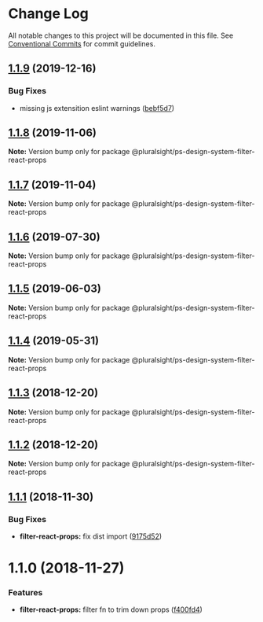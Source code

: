 # Change Log

All notable changes to this project will be documented in this file.
See [Conventional Commits](https://conventionalcommits.org) for commit guidelines.

## [1.1.9](https://github.com/pluralsight/design-system/compare/@pluralsight/ps-design-system-filter-react-props@1.1.8...@pluralsight/ps-design-system-filter-react-props@1.1.9) (2019-12-16)


### Bug Fixes

* missing js extensition eslint warnings ([bebf5d7](https://github.com/pluralsight/design-system/commit/bebf5d718290eb9e3a3cdf0e64ee5f1849226c89))





## [1.1.8](https://github.com/pluralsight/design-system/compare/@pluralsight/ps-design-system-filter-react-props@1.1.7...@pluralsight/ps-design-system-filter-react-props@1.1.8) (2019-11-06)

**Note:** Version bump only for package @pluralsight/ps-design-system-filter-react-props





## [1.1.7](https://github.com/pluralsight/design-system/compare/@pluralsight/ps-design-system-filter-react-props@1.1.6...@pluralsight/ps-design-system-filter-react-props@1.1.7) (2019-11-04)

**Note:** Version bump only for package @pluralsight/ps-design-system-filter-react-props





## [1.1.6](https://github.com/pluralsight/design-system/compare/@pluralsight/ps-design-system-filter-react-props@1.1.5...@pluralsight/ps-design-system-filter-react-props@1.1.6) (2019-07-30)

**Note:** Version bump only for package @pluralsight/ps-design-system-filter-react-props





## [1.1.5](https://github.com/pluralsight/design-system/compare/@pluralsight/ps-design-system-filter-react-props@1.1.4...@pluralsight/ps-design-system-filter-react-props@1.1.5) (2019-06-03)

**Note:** Version bump only for package @pluralsight/ps-design-system-filter-react-props





## [1.1.4](https://github.com/pluralsight/design-system/compare/@pluralsight/ps-design-system-filter-react-props@1.1.3...@pluralsight/ps-design-system-filter-react-props@1.1.4) (2019-05-31)

**Note:** Version bump only for package @pluralsight/ps-design-system-filter-react-props





## [1.1.3](https://github.com/pluralsight/design-system/compare/@pluralsight/ps-design-system-filter-react-props@1.1.1...@pluralsight/ps-design-system-filter-react-props@1.1.3) (2018-12-20)

**Note:** Version bump only for package @pluralsight/ps-design-system-filter-react-props





## [1.1.2](https://github.com/pluralsight/design-system/compare/@pluralsight/ps-design-system-filter-react-props@1.1.1...@pluralsight/ps-design-system-filter-react-props@1.1.2) (2018-12-20)

**Note:** Version bump only for package @pluralsight/ps-design-system-filter-react-props





## [1.1.1](https://github.com/pluralsight/design-system/compare/@pluralsight/ps-design-system-filter-react-props@1.1.0...@pluralsight/ps-design-system-filter-react-props@1.1.1) (2018-11-30)


### Bug Fixes

* **filter-react-props:** fix dist import ([9175d52](https://github.com/pluralsight/design-system/commit/9175d52))





# 1.1.0 (2018-11-27)


### Features

* **filter-react-props:** filter fn to trim down props ([f400fd4](https://github.com/pluralsight/design-system/commit/f400fd4))
